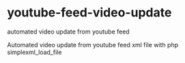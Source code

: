 # youtube-feed-video-update
automated video update from youtube feed

Automated video update from youtube feed xml file with php simplexml_load_file
